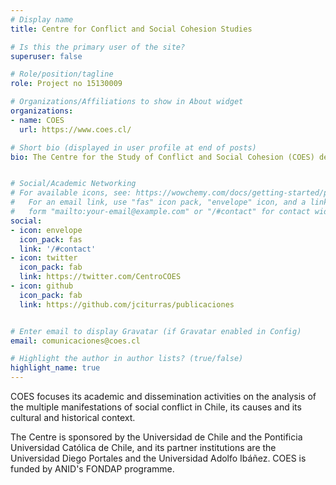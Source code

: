 ```yaml
---
# Display name
title: Centre for Conflict and Social Cohesion Studies

# Is this the primary user of the site?
superuser: false

# Role/position/tagline
role: Project no 15130009 

# Organizations/Affiliations to show in About widget
organizations:
- name: COES
  url: https://www.coes.cl/

# Short bio (displayed in user profile at end of posts)
bio: The Centre for the Study of Conflict and Social Cohesion (COES) develops collaborative research on issues related to social conflict and cohesion (coexistence) in Chile, through a multidisciplinary team from the social sciences and humanities. 


# Social/Academic Networking
# For available icons, see: https://wowchemy.com/docs/getting-started/page-builder/#icons
#   For an email link, use "fas" icon pack, "envelope" icon, and a link in the
#   form "mailto:your-email@example.com" or "/#contact" for contact widget.
social:
- icon: envelope
  icon_pack: fas
  link: '/#contact'
- icon: twitter
  icon_pack: fab
  link: https://twitter.com/CentroCOES
- icon: github
  icon_pack: fab
  link: https://github.com/jciturras/publicaciones


# Enter email to display Gravatar (if Gravatar enabled in Config)
email: comunicaciones@coes.cl

# Highlight the author in author lists? (true/false)
highlight_name: true
---
```


COES focuses its academic and dissemination activities on the analysis of the multiple manifestations of social conflict in Chile, its causes and its cultural and historical context.

The Centre is sponsored by the Universidad de Chile and the Pontificia Universidad Católica de Chile, and its partner institutions are the Universidad Diego Portales and the Universidad Adolfo Ibáñez. COES is funded by ANID's FONDAP programme.



